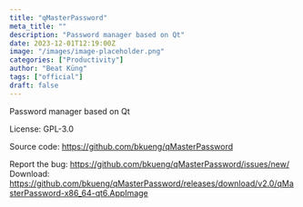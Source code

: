 ```yaml
---
title: "qMasterPassword"
meta_title: ""
description: "Password manager based on Qt"
date: 2023-12-01T12:19:00Z
image: "/images/image-placeholder.png"
categories: ["Productivity"]
author: "Beat Küng"
tags: ["official"]
draft: false
---
```


Password manager based on Qt

License: GPL-3.0

Source code: https://github.com/bkueng/qMasterPassword

Report the bug: https://github.com/bkueng/qMasterPassword/issues/new/  
Download: https://github.com/bkueng/qMasterPassword/releases/download/v2.0/qMasterPassword-x86_64-qt6.AppImage
